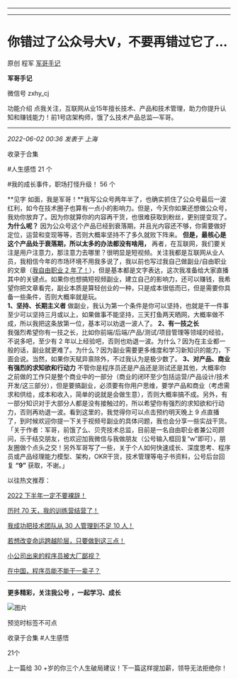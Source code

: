 ----------------------------------------
----------------------------------------
#  你错过了公众号大V，不要再错过它了...

原创 程军  [ 军哥手记 ](javascript:void\(0\);)

**军哥手记** ![]()

微信号 zxhy_cj

功能介绍 点我关注，互联网从业15年擅长技术、产品和技术管理，助力你提升认知和赚钱能力！前1号店架构师，饿了么技术产品总监—军哥。

____

_2022-06-02 00:36_ _发表于 上海_

收录于合集

#人生感悟 21 个

#我的成长事件，职场打怪升级！ 56 个

**见字
如面，我是军哥！**我写公众号两年半了，也确实抓住了公众号最后一波红利，如今在技术圈子也算有一点小的影响力。但是，今天你如果还想做公众号，我劝你放弃了。因为你就算你的内容再干货，也很难获取到粉丝，更别提变现了。
**为什么呢？** 因为公众号这个产品已经到衰落期，并且光内容还不够，你需要做好定位，运营和变现等等，否则大概率坚持不了多久就败下阵来。
**但是，最核心是这个产品处于衰落期，所以太多的办法都没有啥用，**
再者，在互联网，我们要关注是用户注意力，那注意力去哪里？很明显是短视频。关注我都是互联网从业人员，我相信今年的市场环境不用我多说了，我以前也写过我自己做副业/自由职业的文章（[我自由职业
2
年了！](http://mp.weixin.qq.com/s?__biz=MzA3MDU2MjM4Ng==&mid=2247493681&idx=1&sn=c58e9883d7b7dbc07d1cdf23c920fcd3&chksm=9f384f0ca84fc61afc652d00bfff3592307a727d66c55e3f2adebbdfb8d28b99d0828224dbb7&scene=21#wechat_redirect)），但是基本都是文字表达，这次我准备给大家直播其中的关键点。如果你也想搞短视频副业，建立自己的影响力，还可以赚钱，我希望你把文章看完，副业本质是算轻创业的一种，只是成本很低而已，但是需要你具备一些条件，否则大概率就是玩。  
 **1、坚持、长期主义者**
做副业，我认为第一个条件是你可以坚持，也就是干一件事至少可以坚持三月或以上，如果做事不能坚持，三天打鱼两天晒网，大概率做不成，所以我把这条放第一位，基本可以劝退一波人了。
**2、有一技之长**  
我强烈希望你有一技之长，比如你前端/后端/产品/测试/项目管理等领域的经验，不说多吧，至少有 2
年以上经验吧，否则也劝退一波。为什么？因为在主业都一般的话，副业就更难了。为什么？因为副业需要更多维度和学习新知识的能力，下面会说。当然，如果你天赋异禀除外，不过我认为是极少数了。
**3、对产品、商业有强烈的求知欲和行动力**
不管你是程序员还是产品还是测试还是其他，大概率你之前做的工作只是整个商业中的一部分（商业的闭环至少包括运营/产品设计/技术开发/这三部分），但是要搞副业，必须要有你用户思维，要学产品和商业（考虑需求和供给，成本和收入，简单的说就是会做生意），否则大概率搞不成。另外，有一部分知识对于大部分人都是没有接触过的，所以希望你有强烈的求知欲和行动力，否则再劝退一波。看到这里的，我觉得你可以点击预约明天晚上
9
点直播了，到时候欢迎你提一下关于视频号副业的具体问题，我也会分享一些实战干货。「关于作者：军哥，前饿了么、贝壳技术总监，目前是一名自由职业者兼公司顾问，乐于结交朋友，也欢迎加我微信与我做朋友（公号输入框回复“w”即可），朋友圈做个点头之交！另外军哥写了一些，关于个人如何快速成长、深度思考、程序员或产品经理能力模型、架构，OKR干货，技术管理等电子书资料，公号后台回复
**“9”** 获取，不谢。」  

以往热文推荐：

[2022
下半年一定不要裸辞！](http://mp.weixin.qq.com/s?__biz=MzA3MDU2MjM4Ng==&mid=2247495925&idx=1&sn=e34bc56762b038198b67f6533b537bd2&chksm=9f3857c8a84fdede293d2b7c735368a339dc367ba1ede283c9705f637561cf00af43c2dc0588&scene=21#wechat_redirect)  

[历时 70
天，我的训练营结营了！](http://mp.weixin.qq.com/s?__biz=MzA3MDU2MjM4Ng==&mid=2247495910&idx=1&sn=9e69e3cab9aa256cc49687354de724a8&chksm=9f3857dba84fdecd1181f10985b607893330be5e7c1bc613b17f6e5728085683909346f5ccf9&scene=21#wechat_redirect)  

[我成功把技术团队从 30 人管理到不足 10
人！](http://mp.weixin.qq.com/s?__biz=MzA3MDU2MjM4Ng==&mid=2247495828&idx=1&sn=ba27442b19063b86bed9102f2e093de0&chksm=9f3857a9a84fdebf5cf56b8fa017a933a21d6e63a66a44f14dca70a5d9cbebfee13cd0c571f2&scene=21#wechat_redirect)  

[若想改变命运跨越阶层，只要做到这三点！](http://mp.weixin.qq.com/s?__biz=MzA3MDU2MjM4Ng==&mid=2247495631&idx=1&sn=e36b77b842a3f1bee7629cf203771fb6&chksm=9f3848f2a84fc1e4b67349354b832ae52e320b01fa675cee130e87de5f188d8f6a388e0acd27&scene=21#wechat_redirect)

[小公司出来的程序员被大厂鄙视？](http://mp.weixin.qq.com/s?__biz=MzA3MDU2MjM4Ng==&mid=2247495474&idx=1&sn=ee3fe0d44666e11c581812f6a039a973&chksm=9f38480fa84fc11924759b7b22c51fce2bd5f087fb987e3d220ee80caf42aaa8507458dad6f2&scene=21#wechat_redirect)  

[在中国，程序员能不能干一辈子？](http://mp.weixin.qq.com/s?__biz=MzA3MDU2MjM4Ng==&mid=2247495447&idx=1&sn=f2defe9a117e799bb204f50c73e479fd&chksm=9f38482aa84fc13c734eb5d940f0c3a0aca29a1a34a6b7ffaf6f97641486677d4ac9bd13a986&scene=21#wechat_redirect)

  

* * *

  

 **更多精彩，关注我公号** **，一起学习、成长**

![图片](https://mmbiz.qpic.cn/mmbiz_png/b96CibCt70iaajvl7fD4ZCicMcjhXMp1v6UibM134tIsO1j5yqHyNhh9arj090oAL7zGhRJRq6cFqFOlDZMleLl4pw/640?wx_fmt=png)

预览时标签不可点

收录于合集 #人生感悟

21个

上一篇给 30 +岁的你三个人生破局建议！下一篇这样提加薪，领导无法拒绝你！

